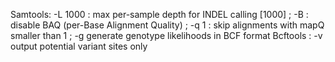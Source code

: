 Samtools:
	-L 1000 : max per-sample depth for INDEL calling [1000] ; 
	-B : disable BAQ (per-Base Alignment Quality) ; 
	-q 1 : skip alignments with mapQ smaller than 1 ; 
	-g generate genotype likelihoods in BCF format
Bcftools :
	-v output potential variant sites only
